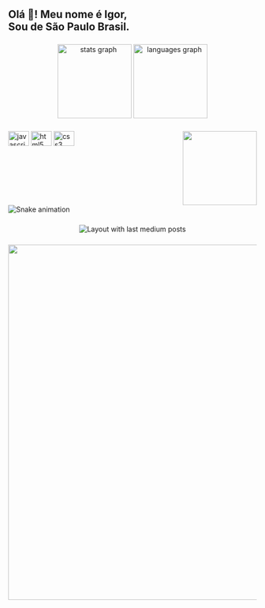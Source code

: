 <h2 align="left">Olá 👋! Meu nome é Igor,<br>Sou de São Paulo Brasil.</h2>

###

<div align="center">
  <img src="https://github-readme-stats.vercel.app/api?hide_title=false&hide_rank=false&show_icons=true&include_all_commits=true&count_private=true&disable_animations=false&theme=ocean_dark&locale=pt-br&hide_border=false&username=undefined" height="150" alt="stats graph"  />
  <img src="https://github-readme-stats.vercel.app/api/top-langs?locale=pt-br&hide_title=false&layout=compact&card_width=320&langs_count=5&theme=ocean_dark&hide_border=false&username=undefined" height="150" alt="languages graph"  />
</div>

###

<img align="right" height="150" src="https://c.tenor.com/WgA1dbakDQ0AAAAM/hellsing-alucard.gif"  />

###

<div align="left">
  <img src="https://cdn.jsdelivr.net/gh/devicons/devicon/icons/javascript/javascript-original.svg" height="30" width="42" alt="javascript logo"  />
  <img src="https://cdn.jsdelivr.net/gh/devicons/devicon/icons/html5/html5-original.svg" height="30" width="42" alt="html5 logo"  />
  <img src="https://cdn.jsdelivr.net/gh/devicons/devicon/icons/css3/css3-original.svg" height="30" width="42" alt="css3 logo"  />
</div>

###

<div align="center">
  <a href="https://www.behance.net/igornada" target="_blank">
    <img src="https://img.shields.io/static/v1?message=Behance&logo=behance&label=&color=1769ff&logoColor=white&labelColor=&style=for-the-badge" height="0" alt="behance logo"  />
  </a>
</div>

###

<br clear="both">

<img href="https://raw.githubusercontent.com/undefined/undefined/blob/output/snake.svg" alt="Snake animation" />

###

<div align="center">
  <img src="https://github-read-medium-git-main.pahlevikun.vercel.app/latest?limit=4&username=igorMarques2019&theme=ocean_dark" alt="Layout with last medium posts"  />
</div>

###

<div align="center">
  <img height="720" src="https://i.pinimg.com/originals/3e/a3/2c/3ea32c282a155006e76a7d27f9d66070.gif"  />
</div>

###
